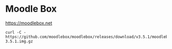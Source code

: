 # Moodle Box



https://moodlebox.net


```
curl -C - https://github.com/moodlebox/moodlebox/releases/download/v3.5.1/moodlebox-3.5.1.img.gz
```
